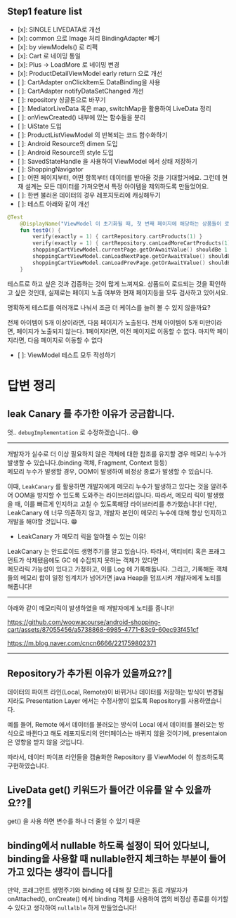 ## Step1 feature list

- [x]: SINGLE LIVEDATA로 개선
- [x]: common 으로 Image 처리 BindingAdapter 빼기
- [x]: by viewModels() 로 리팩
- [x]: Cart 로 네이밍 통일
- [x]: Plus -> LoadMore 로 네이밍 변경 
- [x]: ProductDetailViewModel early return 으로 개선
- [ ]: CartAdapter onClickItem도 DataBinding을 사용
- [ ]: CartAdapter notifyDataSetChanged 개선
- [ ]: repository 싱글톤으로 바꾸기
- [ ]: MediatorLiveData 혹은 map, switchMap을 활용하여 LiveData 정리
- [ ]: onViewCreated() 내부에 있는 함수들을 분리
- [ ]: UiState 도입
- [ ]: ProductListViewModel 의 반복되는 코드 함수화하기
- [ ]: Android Resource의 dimen 도입
- [ ]: Android Resource의 style 도입
- [ ]: SavedStateHandle 을 사용하여 ViewModel 에서 상태 저장하기
- [ ]: ShoppingNavigator
- [ ]: 어떤 페이지부터, 어떤 항목부터 데이터를 받아올 것을 기대할거에요.
그런데 현재 설계는 모든 데이터를 가져오면서 특정 아이템을 제외하도록 만들었어요.
- [ ]: 한번 불러온 데이터의 경우 레포지토리에 캐싱해두기
- [ ]: 테스트 아래와 같이 개선
```kotlin
@Test
    @DisplayName("ViewModel 이 초기화될 때, 첫 번째 페이지에 해당하는 상품들이 로드된다")
    fun test0() {
        verify(exactly = 1) { cartRepository.cartProducts(1) }
        verify(exactly = 1) { cartRepository.canLoadMoreCartProducts(1) }
        shoppingCartViewModel.currentPage.getOrAwaitValue() shouldBe 1
        shoppingCartViewModel.canLoadNextPage.getOrAwaitValue() shouldBe true
        shoppingCartViewModel.canLoadPrevPage.getOrAwaitValue() shouldBe false
    }
```
테스트로 하고 싶은 것과 검증하는 것이 많게 느껴져요.
상품드이 로드되는 것을 확인하고 싶은 것인데, 실제로는 페이지 노출 여부와 현재 페이지등을 모두 검사하고 있어서요.

명확하게 테스트를 여러개로 나눠서 조금 더 케이스를 늘려 볼 수 있지 않을까요?

전체 아이템이 5개 이상이라면, 다음 페이지가 노출된다.
전체 아이템이 5개 미만이라면, 페이지가 노출되지 않는다.
1페이지라면, 이전 페이지로 이동할 수 없다.
마지막 페이지라면, 다음 페이지로 이동할 수 없다
- [ ]: ViewModel 테스트 모두 작성하기  

# 답변 정리
## leak Canary 를 추가한 이유가 궁금합니다.

엇.. `debugImplementation` 로 수정하겠습니다.. 😅

---  

개발자가 실수로 더 이상 필요하지 않은 객체에 대한 참조를 유지할 경우 메모리 누수가 발생할 수 있습니다.(binding 객체, Fragment, Context 등등)  
메모리 누수가 발생할 경우, OOM이 발생하여 비정상 종료가 발생할 수 있습니다.

이때, `LeakCanary` 를 활용하면 개발자에게 메모리 누수가 발생하고 있다는 것을 알려주어 OOM을 방지할 수 있도록 도와주는 라이브러리입니다.
따라서, 메모리 릭이 발생했을 때, 이를 빠르게 인지하고 고칠 수 있도록해당 라이브러리를 추가했습니다! 다만, LeakCanary 에 너무 의존하지 않고, 개발자 본인이 메모리 누수에 대해 항상 인지하고 개발을 해야할 것입니다. 😁

- LeakCanary 가 메모리 릭을 알아챌 수 있는 이유!

LeakCanary 는 안드로이드 생명주기를 알고 있습니다.
따라서, 액티비티 혹은 프래그먼트가 삭제됐음에도 GC 에 수집되지 못하는 객체가 있다면   
메모리릭 가능성이 있다고 가정하고, 이를 Log 에 기록해둡니다.
그리고, 기록해둔 객체들의 메모리 합이 일정 임계치가 넘어가면 java Heap을 덤프시켜 개발자에게 노티를 해줍니다!

---  

아래와 같이 메모리릭이 발생하였을 때 개발자에게 노티를 줍니다!

https://github.com/woowacourse/android-shopping-cart/assets/87055456/a5738868-6985-4771-83c9-60ec93f451cf

https://m.blog.naver.com/cncn6666/221759802371


----


## Repository가 추가된 이유가 있을까요??🤔

데이터의 파이프 라인(Local, Remote)이 바뀌거나 데이터를 저장하는 방식이 변경될지라도 Presentation Layer 에서는 수정사항이 없도록 Repository를 사용하였습니다.

예를 들어, Remote 에서 데이터를 불러오는 방식이 Local 에서 데이터를 불러오는 방식으로 바뀐다고 해도 레포지토리의 인터페이스는 바뀌지 않을 것이기에, presentaion은 영향을 받지 않을 것입니다.

따라서, 데이터 파이프 라인들을 캡슐화한 Repository 를 ViewModel 이 참조하도록 구현하였습니다.

## LiveData get() 키워드가 들어간 이유를 알 수 있을까요??🤔

get() 을 사용 하면 변수를 하나 더 줄일 수 있기 때문

## binding에서 nullable 하도록 설정이 되어 있다보니, binding을 사용할 때 nullable한지 체크하는 부분이 들어가고 있다는 생각이 듭니다🥲

만약, 프래그먼트 생명주기와 binding 에 대해 잘 모르는 동료 개발자가 onAttached(), onCreate() 에서 binding 객체를 사용하여
앱의 비정상 종료를 야기할 수 있다고 생각하여 `nullalble` 하게 만들었습니다!